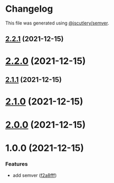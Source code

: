 # Changelog

This file was generated using [@jscutlery/semver](https://github.com/jscutlery/semver).

## [2.2.1](https://github.com/bndF1/nx-bnd/compare/bnd-web-auth-feature-2.2.0...bnd-web-auth-feature-2.2.1) (2021-12-15)



# [2.2.0](https://github.com/bndF1/nx-bnd/compare/bnd-web-auth-feature-2.1.1...bnd-web-auth-feature-2.2.0) (2021-12-15)



## [2.1.1](https://github.com/bndF1/nx-bnd/compare/bnd-web-auth-feature-2.1.0...bnd-web-auth-feature-2.1.1) (2021-12-15)



# [2.1.0](https://github.com/bndF1/nx-bnd/compare/bnd-web-auth-feature-2.0.0...bnd-web-auth-feature-2.1.0) (2021-12-15)



# [2.0.0](https://github.com/bndF1/nx-bnd/compare/bnd-web-auth-feature-1.0.0...bnd-web-auth-feature-2.0.0) (2021-12-15)



# 1.0.0 (2021-12-15)


### Features

* add semver ([f2a8fff](https://github.com/bndF1/nx-bnd/commit/f2a8fffb9480f82115c03e71594da3b0f7684f1f))
